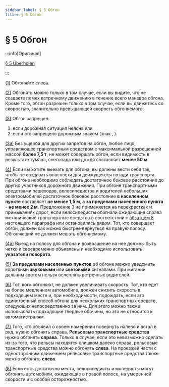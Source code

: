 ```yaml
---
sidebar_label: § 5 Обгон
title: § 5 Обгон
---
```


<VerifiedTranslationIcon />

# § 5 Обгон

:::info[Оригинал]

[§ 5 Überholen](https://www.gesetze-im-internet.de/stvo_2013/__5.html)

:::


<span id="1">[(1)](#1)</span> Обгоняйте слева.


<span id="2">[(2)](#2)</span> Обгонять можно только в том случае, если вы видите, что не создаете помех встречному движению в течение всего маневра обгона. Кроме того, обгон разрешен только в том случае, если вы движетесь со скоростью, значительно превышающей скорость обгоняемого.


<span id="3">[(3)](#3)</span> Обгон запрещен:
1. если дорожная ситуация неясна или
2. если это запрещено дорожным знаком (знак <TrafficSign sign="276" />, <TrafficSign sign="277" />).


<span id="3a">[(3a)](#3a)</span> Без ущерба для других запретов на обгон, любое лицо, управляющее транспортным средством с максимальной разрешенной массой **более 7,5 т**, не может совершать обгон, если видимость в результате тумана, снегопада или дождя составляет **менее 50 м**.

<span id="4">[(4)](#4)</span> Если вы хотите выехать для обгона, вы должны вести себя так, чтобы не создавать опасности для движущегося позади транспорта. При обгоне необходимо соблюдать достаточное боковое расстояние до других участников дорожного движения. При обгоне транспортными средствами пешеходов, велосипедистов и водителей небольших электромобилей достаточное боковое расстояние **в
населенном пункте** составляет **не менее 1,5 м**, а **за пределами населенного пункта** - **не менее 2 м**. Предложение 3 не применяется на перекрестках и примыканиях дорог, если велосипедисты обогнали ожидающие справа механические транспортные средства в соответствии с [абзатцем 8](#8) настоящего параграфа или остановились рядом. Тот, кто совершает обгон, должен как можно быстрее вернуться на правую полосу. Обгоняющий не должен мешать обгоняемому.

<span id="4a">[(4a)](#4a)</span> Выезд на полосу для обгона и возвращение на нее должны быть четко и своевременно объявлены и необходимо использовать **указатели поворота**.

<span id="5">[(5)](#5)</span> **За пределами населенных пунктов** об обгоне можно уведомить короткими **звуковыми** или **световыми** сигналами. При мигании дальним светом нельзя ослеплять встречных водителей.


<span id="6">[(6)](#6)</span> Тот, кого обгоняют, не должен увеличивать скорость. Тот, кто едет на более медленном автомобиле, должен снизить скорость в подходящем месте и, при необходимости, подождать, если это единственный способ обгона для нескольких транспортных средств, следующих непосредственно за ним. Для этого можно также использовать подходящие твердые обочины, но это не относится к автомагистралям.

<span id="7">[(7)](#7)</span> Того, кто объявил о своем намерении повернуть налево и встал в ряд, нужно обгонять справа. **Рельсовые транспортные средства** нужно обгонять **справа**. Только в случае, если это невозможно сделать из-за того, что рельсы находятся слишком далеко справа, рельсовые транспортные средства можно обгонять **слева**.  На проезжей части с односторонним движением рельсовые транспортные средства также можно обгонять **слева**.

<span id="8">[(8)](#8)</span> Если есть достаточно места, велосипедисты и мопедисты могут обгонять автомобили, ожидающие в правой полосе, на умеренной скорости и с особой осторожностью.
